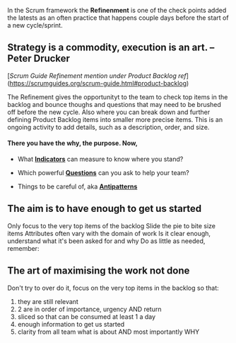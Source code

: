 In the Scrum framework the **Refinenment** is one of the check points added the latests as an often practice that happens couple days before the start of a new cycle/sprint. 

## Strategy is a commodity, execution is an art. – Peter Drucker

[*Scrum Guide Refinement mention under Product Backlog ref*] (https://scrumguides.org/scrum-guide.html#product-backlog)

The Refinement gives the opportunityt to the team to check top items in the backlog and bounce thoughs and questions that may need to be brushed off before the new cycle. Also where you can break down and further defining Product Backlog items into smaller more precise items. This is an ongoing activity to add details, such as a description, order, and size. 

#### There you have the why, the purpose. Now,

* What [**Indicators**](https://github.com/GarciaInes/Scrum-Mastery/blob/6bc6c02c02c8b196e5f84879edff5e7c996d731d/Refinement/Indicators.md) can measure to know where you stand?

* Which powerful [**Questions**](https://github.com/GarciaInes/Scrum-Mastery/blob/6bc6c02c02c8b196e5f84879edff5e7c996d731d/Refinement/Questions.md) can you ask to help your team?

* Things to be careful of, aka [**Antipatterns**](https://github.com/GarciaInes/Scrum-Mastery/blob/6bc6c02c02c8b196e5f84879edff5e7c996d731d/Refinement/Antipatterns.md)


## The aim is to have enough to get us started

Only focus to the very top items of the backlog
Slide the pie to bite size items
Attributes often vary with the domain of work
Is it clear enough, understand what it's been asked for and why
Do as little as needed, remember:

## The art of maximising the work not done

Don't try to over do it, focus on the very top items in the backlog so that:
1. they are still relevant
2. 2 are in order of importance, urgency AND return
3. sliced so that can be consumed at least 1 a day
4. enough information to get us started
5. clarity from all team what is about AND most importantly WHY
